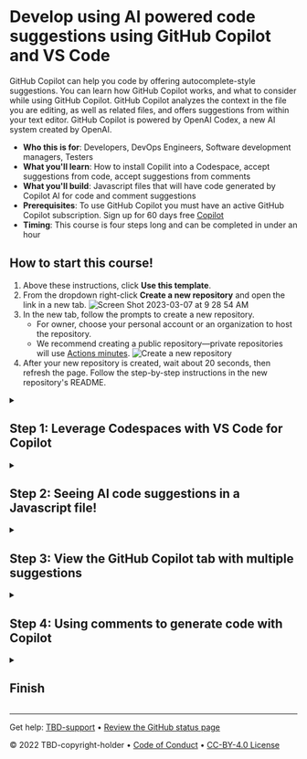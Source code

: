 # Develop using AI powered code suggestions using GitHub Copilot and VS Code

<!--step0-->

GitHub Copilot can help you code by offering autocomplete-style suggestions. You can learn how GitHub Copilot works, and what to consider while using GitHub Copilot. GitHub Copilot analyzes the context in the file you are editing, as well as related files, and offers suggestions from within your text editor. GitHub Copilot is powered by OpenAI Codex, a new AI system created by OpenAI.


- **Who this is for**: Developers, DevOps Engineers, Software development managers, Testers
- **What you'll learn**: How to install Copilit into a Codespace, accept suggestions from code, accept suggestions from comments
- **What you'll build**: Javascript files that will have code generated by Copilot AI for code and comment suggestions
- **Prerequisites**: To use GitHub Copilot you must have an active GitHub Copilot subscription. Sign up for 60 days free [Copilot](https://github.com/settings/copilot)
- **Timing**: This course is four steps long and can be completed in under an hour

<summary><h2> How to start this course!</h2></summary>
 
1. Above these instructions, click **Use this template**.
2. From the dropdown right-click **Create a new repository** and open the link in a new tab.
![Screen Shot 2023-03-07 at 9 28 54 AM](https://user-images.githubusercontent.com/26442605/223501605-e67051f7-50af-4ae0-a18f-6f733a8b6c62.png)
3. In the new tab, follow the prompts to create a new repository.
   - For owner, choose your personal account or an organization to host the repository.
   - We recommend creating a public repository—private repositories will use [Actions minutes](https://docs.github.com/en/billing/managing-billing-for-github-actions/about-billing-for-github-actions).
   ![Create a new repository](https://user-images.githubusercontent.com/1221423/169618722-406dc508-add4-4074-83f0-c7a7ad87f6f3.png)
4. After your new repository is created, wait about 20 seconds, then refresh the page. Follow the step-by-step instructions in the new repository's README.

<!--endstep0-->

<details id=1>
<summary><h2>Step 1: Leverage Codespaces with VS Code for Copilot</h2></summary>

_Welcome to "Develop using AI powered code suggestions using GitHub Copilot and VS Code"! :wave:_

**Copilot works with many code editors including VS Code, Visual Studio, JetBrains IDE and Veovim. This skill will focus on leveraging GitHub Codespaces with Copilot. It is recomended you complete the GitHub skill [Codespaces](https://github.com/skills/code-with-codespaces) before moving foroward with this skill.**
 
Additionally GitHub Copilot is trained on all languages that appear in public repositories. For each language, the quality of suggestions you receive may depend on the volume and diversity of training data for that language

Using Copilot inside a Codespace shows just how easy it is to get up and running with GitHub's suite of [Collaborative Coding](https://github.com/features#features-collaboration) tools.  

### :keyboard: Activity: Enable Copilot inside a Codespace

**We recommend opening another browser tab to work through the following activities so you can keep these instructions open for reference.**

1. Navigating back to your **Code** tab of your repository, click the **Add file** drop-down button, and then click `Create new file`.
2. Type or paste the following in the empty text field prompt to name your file.
```
.devcontainer/devcontainer.json
```
3. In the body of the new **.devcontainer/devcontainer.json** file, add the following content:
```
{
    // Name this configuration
    "name": "Codespace for Skills!",
    "customizations": {
        "vscode": {
            "extensions": [
                "GitHub.copilot"
            ]
        }
    }
}
```
3. Click **Commit changes** and then select **Commit changes directly to the `main` branch**.
4. Create a new codespace by navigating to the landing page of your repository.
5. Click the **Code** button located in the middle of the page.
6. Click the **Codespaces** tab on the box that pops up.
7. Click the **Create codespace on main** button.

   **Wait about 2 minutes for the codespace to spin itself up.**

8. Verify your codespace is running. The browser should contain a VS Code web-based editor and a terminal should be present such as the below:
![Screen Shot 2023-03-09 at 9 09 07 AM](https://user-images.githubusercontent.com/26442605/224102962-d0222578-3f10-4566-856d-8d59f28fcf2e.png)
10. The `copilot` extension should show up in the VS Code extension list. Click the extensions sidebar tab. You should see the following:
![Screen Shot 2023-03-09 at 9 04 13 AM](https://user-images.githubusercontent.com/26442605/224102514-7d6d2f51-f435-401d-a529-7bae3ae3e511.png)

**Wait about 20 seconds then refresh this page for the next step**
 
</details>

<details id=2>
<summary><h2>Step 2: Seeing AI code suggestions in a Javascript file!</h2></summary>

_Nice work! :tada: You created a Codesapce and have Copilot installed!_

GitHub Copilot provides suggestions for numerous languages and a wide variety of frameworks, but works especially well for Python, JavaScript, TypeScript, Ruby, Go, C# and C++. The following samples are in JavaScript, but other languages will work similarly.

Let's try this out utilizing Javascript for Copilot.
 
### :keyboard: Activity: Add a Javascript file and start writing code

1. From inside the codespace in the VS Code explorer window, create a new file. Note: If you closed the Codespace from above please open it back up or create a new Codespace.
2. Name the file `skills.js`
3. Verify your new file looks like:
 ![Screen Shot 2023-03-09 at 9 21 34 AM](https://user-images.githubusercontent.com/26442605/224105906-d1beb531-b747-4c7a-85ba-a12526488422.png)
4. In the `skills.js` file, type the following function header. GitHub Copilot will automatically suggest an entire function body in grayed text, as shown below. The exact suggestion may vary.
 ```
 function calculateNumbers(var1, var2)
 ```
5.Accept the suggestion, press `Tab`.
 
### :keyboard: Activity: Push code to your repository from the codespace

1. Use the VS Code source control tab to add the file and push back to the repository:
2. In the message box type:
```
Copilot first commit
```
3. Select the arrow next to the `Commit` drop down 
4. Select `commit and sync. Should look like this:
 ![Screen Shot 2023-03-09 at 11 14 32 AM](https://user-images.githubusercontent.com/26442605/224131002-0efd82b4-a9d7-4d79-be68-60b34c30a68f.png)
5. Select `Yes` when asked to `Would you like to stage all your changes and commit them directly?`.
6. Select`Ok, dont show again` when prompted for: `This action will pull and push commits from and to "origin/main".`

**Wait about 60 seconds then refresh your repository landing page for the next step.**
 
</details>

<details id=3>
<summary><h2>Step 3: View the GitHub Copilot tab with multiple suggestions</h2></summary>

_Nice work Seeing AI code suggestions in a Javascript file :sparkles:_
 
You may not want any of the initial suggestions GitHub Copilot offers. GitHub Copilot will show you multiple suggestions in a new tab.

### :keyboard: Activity: Add another Javascript method and view all suggestions

1. From inside the codespace in the VS Code explorer window, select the `skills.js` file. Note: If you closed the Codespace from above please open it back up or create a new Codespace.
1. Add a new line below the end of the `calculateNumbers` function.
2. Type `function skillsMember`
3. Stop typing and view the Copilot suggestion.
4. Hover over the red squggly and select the `...`
5. Click `Open GitHub Copilot`. Copilot will synthesise around 10 different code suggestions. You should see somethig like this:
  ![Screen Shot 2023-03-09 at 9 36 21 AM](https://user-images.githubusercontent.com/26442605/224111765-49601397-0f65-471e-8510-5ded1df21fea.png)
6. Find a solution you like and click `Accept Solution`. 7. Your `skills.js` file will be updated with your solution.
 
### :keyboard: Activity: Push code to your repository from the codespace

1. Use the VS Code source control tab to add the file and push back to the repository:
2. In the message box type:
```
Copilot second commit
```
3. Select the arrow next to the `Commit` drop down 
4. Select `commit and sync. Should look like this:
 ![Screen Shot 2023-03-09 at 11 14 32 AM](https://user-images.githubusercontent.com/26442605/224131002-0efd82b4-a9d7-4d79-be68-60b34c30a68f.png)
5. Select `Yes` when asked to `Would you like to stage all your changes and commit them directly?`.

**Wait about 60 seconds then refresh your repository landing page for the next step.**

</details>

<details id=4>
<summary><h2>Step 4: Using comments to generate code with Copilot</h2></summary>

_Nicely done utilzing the Copilot tab!_ :partying_face:

You now have leveraged the Copilot quick tab auto-suggest as well as the Copilot hub to accept AI generaged suggestions. 

Now lets see how you can leverage comments to generate Copilot suggestions!

### :keyboard: Activity: Generate Copilot suggested code from comments.

1. From inside the codespace in the VS Code explorer window, create a new file. Note: If you closed the Codespace from above please open it back up or create a new Codespace.
2. Name the file `comments.js`
3. Type the following comments into the file:
 ```
 // Create a web server
 ```
4. Press `enter` to go to a new line
5. Copilot will suggest a code block.
6. Hover over the red squggly and select the `...`
7. Click `Open GitHub Copilot`. Copilot will synthesise around 10 different code suggestions. You should see somethig like this:
8. Find a solution you like and click `Accept Solution`. 7. Your `skills.js` file will be updated with your solution.
 
### :keyboard: Activity: Push code to your repository from the codespace

1. Use the VS Code source control tab to add the file and push back to the repository:
2. In the message box type:
```
Copilot third commit
```
3. Select the arrow next to the `Commit` drop down 
4. Select `commit and sync. Should look like this:
 ![Screen Shot 2023-03-09 at 11 14 32 AM](https://user-images.githubusercontent.com/26442605/224131002-0efd82b4-a9d7-4d79-be68-60b34c30a68f.png)
5. Select `Yes` when asked to `Would you like to stage all your changes and commit them directly?`.

**Wait about 60 seconds then refresh your repository landing page for the next step.**

</details>

<details id=X>
<summary><h2>Finish</h2></summary>

_Congratulations friend, you've completed this course!_

<img src="https://octodex.github.com/images/welcometocat.png" alt=celebrate width=300 align=right>

Here's a recap of all the tasks you've accomplished in your repository:

* You've learned how to set up Copilot inside a Codespace.
* You've learned how to use Copilot to accept suggested code.
* You've learned how to use Copilot's hub for alternate suggestions.
* You've learned how to leverage comments to have Copilot auto-suggest code.

### Additional learning and resources
 
- [Copilot for Individuals](https://docs.github.com/en/copilot/overview-of-github-copilot/about-github-copilot-for-individuals)
- [Copilot for Business](https://docs.github.com/en/copilot/overview-of-github-copilot/about-github-copilot-for-business)
- [Getting started with Copilot](https://docs.github.com/en/copilot/getting-started-with-github-copilot/getting-started-with-github-copilot-in-visual-studio-code)
- [Configure Copilot settings](https://docs.github.com/en/copilot/configuring-github-copilot/configuring-github-copilot-settings-on-githubcom)


### What's next?

- [We'd love to hear what you thought of this course](https://github.com/skills/.github/discussions).
- [Learn another GitHub skill](https://github.com/skills).
- [Read the Get started with GitHub docs](https://docs.github.com/en/get-started).
- To find projects to contribute to, check out [GitHub Explore](https://github.com/explore).

</details>

---

Get help: [TBD-support](TBD-support-link) &bull; [Review the GitHub status page](https://www.githubstatus.com/)

&copy; 2022 TBD-copyright-holder &bull; [Code of Conduct](https://www.contributor-covenant.org/version/2/1/code_of_conduct/code_of_conduct.md) &bull; [CC-BY-4.0 License](https://creativecommons.org/licenses/by/4.0/legalcode)
